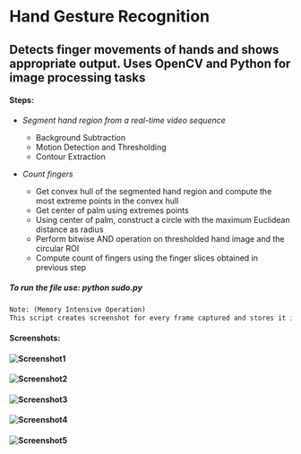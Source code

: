Hand Gesture Recognition  
============================

## Detects finger movements of hands and shows appropriate output. Uses **OpenCV** and **Python** for image processing tasks  
  
#### Steps:  

+ *Segment hand region from a real-time video sequence*  
  - Background Subtraction  
  - Motion Detection and Thresholding  
  - Contour Extraction
  
+ *Count fingers*  
  - Get convex hull of the segmented hand region and compute the most extreme points in the convex hull  
  - Get center of palm using extremes points  
  - Using center of palm, construct a circle with the maximum Euclidean distance as radius  
  - Perform bitwise AND operation on thresholded hand image and the circular ROI  
  - Compute count of fingers using the finger slices obtained in previous step  

##### To run the file use:  _**python sudo.py**_  
```diff
Note: (Memory Intensive Operation)  
This script creates screenshot for every frame captured and stores it in directory 'screenshots'. Hence, there is a little delay during frame capture
```  

#### Screenshots:  
#### ![Screenshot1](https://rawgit.com/avidLearnerInProgress/hand-gesture-recognition/master/screenshots/screenshot_1.png)  
#### ![Screenshot2](https://rawgit.com/avidLearnerInProgress/hand-gesture-recognition/master/screenshots/screenshot_2.png)  
#### ![Screenshot3](https://rawgit.com/avidLearnerInProgress/hand-gesture-recognition/master/screenshots/screenshot_3.png)  
#### ![Screenshot4](https://rawgit.com/avidLearnerInProgress/hand-gesture-recognition/master/screenshots/screenshot_4.png)  
#### ![Screenshot5](https://rawgit.com/avidLearnerInProgress/hand-gesture-recognition/master/screenshots/screenshot_5.png)  









  

